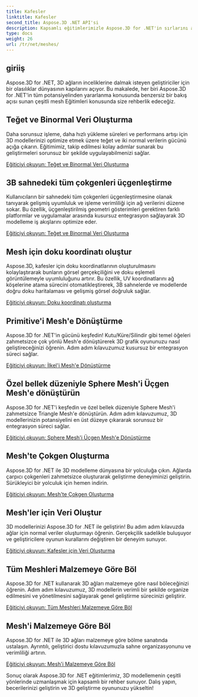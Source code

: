 ```yaml
---
title: Kafesler
linktitle: Kafesler
second_title: Aspose.3D .NET API'si
description: Kapsamlı eğitimlerimizle Aspose.3D for .NET'in sırlarını açığa çıkarın. 3D modelleri optimize edin, temel öğeleri ağlara dönüştürün ve grafikleri zahmetsizce geliştirin.
type: docs
weight: 26
url: /tr/net/meshes/
---
```

## giriiş

Aspose.3D for .NET, 3D ağların inceliklerine dalmak isteyen geliştiriciler için bir olasılıklar dünyasının kapılarını açıyor. Bu makalede, her biri Aspose.3D for .NET'in tüm potansiyelinden yararlanma konusunda benzersiz bir bakış açısı sunan çeşitli mesh Eğitimleri konusunda size rehberlik edeceğiz.

## Teğet ve Binormal Veri Oluşturma

Daha sorunsuz işleme, daha hızlı yükleme süreleri ve performans artışı için 3D modellerinizi optimize etmek üzere teğet ve iki normal verilerin gücünü açığa çıkarın. Eğitimimiz, takip edilmesi kolay adımlar sunarak bu geliştirmeleri sorunsuz bir şekilde uygulayabilmenizi sağlar.

[Eğiticiyi okuyun: Teğet ve Binormal Veri Oluşturma](./build-tangent-binormal-data/)

## 3B sahnedeki tüm çokgenleri üçgenleştirme

Kullanıcıların bir sahnedeki tüm çokgenleri üçgenleştirmesine olanak tanıyarak gelişmiş uyumluluk ve işleme verimliliği için ağ verilerini düzene sokar. Bu özellik, üçgenleştirilmiş geometri gösterimleri gerektiren farklı platformlar ve uygulamalar arasında kusursuz entegrasyon sağlayarak 3D modelleme iş akışlarını optimize eder.

[Eğiticiyi okuyun: Teğet ve Binormal Veri Oluşturma](./convert-polygons-to-triangles/)

 
## Mesh için doku koordinatı oluştur

Aspose.3D, kafesler için doku koordinatlarının oluşturulmasını kolaylaştırarak bunların görsel gerçekçiliğini ve doku eşlemeli görüntülemeyle uyumluluğunu artırır. Bu özellik, UV koordinatlarını ağ köşelerine atama sürecini otomatikleştirerek, 3B sahnelerde ve modellerde doğru doku haritalaması ve gelişmiş görsel doğruluk sağlar.

[Eğiticiyi okuyun: Doku koordinatı oluşturma](./generate-uv-coordinates/)


## Primitive'i Mesh'e Dönüştürme

Aspose.3D for .NET'in gücünü keşfedin! Kutu/Küre/Silindir gibi temel öğeleri zahmetsizce çok yönlü Mesh'e dönüştürerek 3D grafik oyununuzu nasıl geliştireceğinizi öğrenin. Adım adım kılavuzumuz kusursuz bir entegrasyon süreci sağlar.

[Eğiticiyi okuyun: İlkel'i Mesh'e Dönüştürme](./convert-primitive-to-mesh/)


## Özel bellek düzeniyle Sphere Mesh'i Üçgen Mesh'e dönüştürün

Aspose.3D for .NET'i keşfedin ve özel bellek düzeniyle Sphere Mesh'i zahmetsizce Triangle Mesh'e dönüştürün. Adım adım kılavuzumuz, 3D modellerinizin potansiyelini en üst düzeye çıkararak sorunsuz bir entegrasyon süreci sağlar.

[Eğiticiyi okuyun: Sphere Mesh'i Üçgen Mesh'e Dönüştürme](./convert-sphere-mesh-triangle-memory-layout/)

## Mesh'te Çokgen Oluşturma

Aspose.3D for .NET ile 3D modelleme dünyasına bir yolculuğa çıkın. Ağlarda çarpıcı çokgenleri zahmetsizce oluşturarak geliştirme deneyiminizi geliştirin. Sürükleyici bir yolculuk için hemen indirin.

[Eğiticiyi okuyun: Mesh'te Çokgen Oluşturma](./create-polygon-in-mesh/)

## Mesh'ler için Veri Oluştur

3D modellerinizi Aspose.3D for .NET ile geliştirin! Bu adım adım kılavuzda ağlar için normal veriler oluşturmayı öğrenin. Gerçekçilik sadelikle buluşuyor ve geliştiricilere oyunun kurallarını değiştiren bir deneyim sunuyor.

[Eğiticiyi okuyun: Kafesler için Veri Oluşturma](./generate-data-for-meshes/)

## Tüm Meshleri Malzemeye Göre Böl

Aspose.3D for .NET kullanarak 3D ağları malzemeye göre nasıl böleceğinizi öğrenin. Adım adım kılavuzumuz, 3D modellerin verimli bir şekilde organize edilmesini ve yönetilmesini sağlayarak genel geliştirme sürecinizi geliştirir.

[Eğiticiyi okuyun: Tüm Meshleri Malzemeye Göre Böl](./split-all-meshes-by-material/)

## Mesh'i Malzemeye Göre Böl

Aspose.3D for .NET ile 3D ağları malzemeye göre bölme sanatında ustalaşın. Ayrıntılı, geliştirici dostu kılavuzumuzla sahne organizasyonunu ve verimliliği artırın.

[Eğiticiyi okuyun: Mesh'i Malzemeye Göre Böl](./split-mesh-by-material/)

Sonuç olarak Aspose.3D for .NET eğitimlerimiz, 3D modellemenin çeşitli yönlerinde uzmanlaşmak için kapsamlı bir rehber sunuyor. Dalış yapın, becerilerinizi geliştirin ve 3D geliştirme oyununuzu yükseltin!